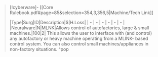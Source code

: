 > [!cyberware]- [[Core Rulebook.pdf#page=85&selection=354,3,356,5|Machine/Tech Link]]
> 
> |Type|Surg|ID|Description|$|H.Loss|
| - | - | - | - | - | - |
|Neuralware|N|MLNK|Allows control of autofactories, large & small machines.|100|2|
>This allows the user to interface with (and control) any autofactory or heavy machine operating from a MLINK- based control system. You can also control small machines/appliances in non-factory situations.
>^pop

